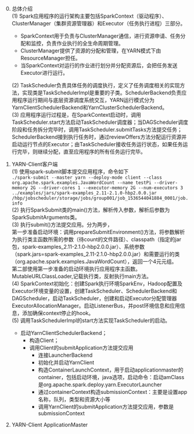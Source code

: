 0. 总体介绍  
    (1) Spark应用程序的运行架构主要包括SparkContext（驱动程序）、ClusterManager（集群资源管理器）和Executor（任务执行进程）三部分。  
    - SparkContext用于负责与ClusterManager通信，进行资源申请、任务分配和监控，负责作业执行的全生命周期管理。  
    - ClusterManager提供了资源的分配和管理，在YARN模式下由ResourceManager担任。  
    - 当SparkContext对运行的作业进行划分并分配资源后，会把任务发送Executor进行运行。  
    
    (2) TaskScheduler负责具体任务的调度执行，定义了任务调度相关的实现方法，实现类是TaskSchedulerImpl是重要的子类。SchedulerBackend负责应用程序运行期间与底层资源调度系统交互，YARN运行模式分为YarnClientSchedulerBackend和YarnClusterSchedulerBackend。  
    (3) 应用程序运行过程是，在SparkContext启动时，调用TaskScheduler.start方法启动TaskScheduler调度器；当DAGScheduler调度阶段和任务拆分完毕时，调用TaskScheduler.submitTasks方法提交任务；SchedulerBackend接到执行任务时，通过reviewOffers方法分配运行资源并启动运行节点的Executor；由TaskScheduler接收任务运行状态，如果任务运行完毕，则继续分配，直至应用程序的所有任务运行完毕。  
   
1. YARN-Client客户端  
    (1) 使用spark-submit脚本提交应用程序，命令如下  
`./spark-submit --master yarn --deploy-mode client --class org.apache.spark.examples.JavaWordCount --name testPi --driver-memory 2G --driver-cores 1 --executor-memory 2G --num-executors 3 ../examples/jars/spark-examples_2.11-2.1.0-hbp2.0.0.jar /hbp/jobscheduler/storage/jobs/group001/job_1536544041884_0001/job.info`  
    (2) 执行SparkSubmit类的main()方法，解析传入参数，解析后参数为SparkSubmitArguments类。  
    (3) 执行submit()方法提交应用。分为两步，  
第一步准备启动环境：调用prepareSubmitEnvironment()方法，将参数解析为执行类主函数所需的参数（待count的文件路径）、classpath（指定的jar包，spark-examples_2.11-2.1.0-hbp2.0.0.jar）、系统参数（spark.jars=spark-examples_2.11-2.1.0-hbp2.0.0.jar）和需要运行的类（org.apache.spark.examples.JavaWordCount），返回一个4元元组。  
第二部使用第一步准备的启动环境执行应用程序主函数。MutableURLClassLoader,记载执行类，反射执行main方法。  
    (4) SparkContext初始化：创建Spark执行环境SparkEnv，Hadoop配置及Executor环境变量的设置，创建TaskScheduler、SchedulerBackend和DAGScheduler，启动TaskScheduler，创建和启动Executor分配管理器ExecutorAllocationManager。启动ListenerBus，并post环境信息和应用信息，添加确保context停止的hook。  
    (5) 调用TaskSchedulerImpl的start方法实现TaskScheduler的启动。  
    - 启动YarnClientSchedulerBackend；  
        - 构造Client；  
        - 调用Client的submitApplication方法提交应用  
            - 连接LauncherBackend  
            - 初始化并启动YarnClient  
            - 构造ContainerLaunchContext，用于启动applicationmaster的container，包括启动环境，java选项，启动命令：启动amClass是org.apache.spark.deploy.yarn.ExecutorLauncher
            - 通过containerContext构造submissionContext：主要是设置app名称，队列，类型和资源大小等
            - 调用YarnClient的submitApplication方法提交应用，参数是submissionContext
            
2. YARN-Client ApplicationMaster

